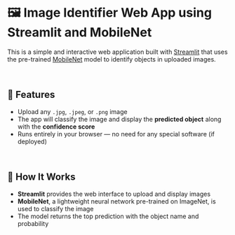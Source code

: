 # 🖼️ Image Identifier Web App using Streamlit and MobileNet

This is a simple and interactive web application built with [Streamlit](https://streamlit.io/) that uses the pre-trained [MobileNet](https://keras.io/api/applications/mobilenet/) model to identify objects in uploaded images.

<br/>

## 🚀 Features

- Upload any `.jpg`, `.jpeg`, or `.png` image
- The app will classify the image and display the **predicted object** along with the **confidence score**
- Runs entirely in your browser — no need for any special software (if deployed)

<br/>

## 🧠 How It Works

- **Streamlit** provides the web interface to upload and display images
- **MobileNet**, a lightweight neural network pre-trained on ImageNet, is used to classify the image
- The model returns the top prediction with the object name and probability

<br/>
<br/>




